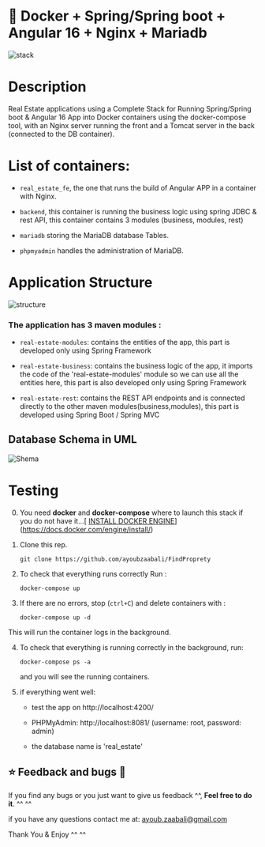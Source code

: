 # 🐳 Docker + Spring/Spring boot +  Angular 16 + Nginx + Mariadb 

![stack](https://github.com/ayoubzaabali/FindProprety/assets/78790570/58187b1b-616a-429e-b04c-38f01717a6ee)



# Description 

Real Estate applications using a Complete Stack for Running Spring/Spring boot & Angular 16 App into Docker containers using the docker-compose tool, with an Nginx server running the front and a Tomcat server in the back (connected to the DB container).


# List of  containers:

- `real_estate_fe`, the one that runs the build of Angular APP in a container with Nginx.
  
- `backend`, this container is running the business logic using spring JDBC  & rest API, this container contains 3 modules (business, modules, rest)
  
- `mariadb` storing the MariaDB database Tables.
  
- `phpmyadmin` handles the administration of MariaDB.

# Application Structure

![structure](https://github.com/ayoubzaabali/FindProprety/assets/78790570/8cc57bdf-63ff-48c4-87fd-506e2da57b06)

### The application has 3 maven modules :

- `real-estate-modules`: contains the entities of the app, this part is developed only using Spring Framework
  
- `real-estate-business`: contains the business logic of the app, it imports the code of the 'real-estate-modules' module so we can use all the entities here, this part is also developed only using Spring Framework
  
- `real-estate-rest`: contains the REST API endpoints and is connected directly to the other maven modules(business,modules), this part is developed using Spring Boot / Spring MVC


## Database Schema in UML
  ![Shema](https://github.com/ayoubzaabali/FindProprety/assets/78790570/28e96fcf-8994-4226-a52f-2ad568d80594)


# Testing

0. You need **docker** and **docker-compose** where to launch this stack if you do not have it...[ [INSTALL DOCKER ENGINE](https://docs.docker.com/engine/install/)](https://docs.docker.com/engine/install/)

1. Clone this rep.
   ```
   git clone https://github.com/ayoubzaabali/FindProprety
   ```

2. To check that everything runs correctly Run :
   ```
   docker-compose up
   ```  

3. If there are no errors, stop (`ctrl+C`) and delete containers with :
   ```
   docker-compose up -d
   ```  
  This will run the container logs in the background.
   

4. To check that everything is running correctly in the background, run:
   ```
   docker-compose ps -a
   ```
   and you will see the running containers.
   
5. if everything went well:
   
   - test the app on http://localhost:4200/
     
   - PHPMyAdmin: http://localhost:8081/ (username: root, password: admin)
     
   - the database name is 'real_estate'






## ⭐ Feedback and bugs 🐞

If you find any bugs or you just want to give us feedback ^^, **Feel free to do it**. ^^ ^^

if you have any questions contact me at: ayoub.zaabali@gmail.com


Thank You & Enjoy ^^ ^^



